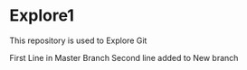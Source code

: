 # Explore1
This repository is used to Explore Git 

First Line in Master Branch
Second line added to New branch

